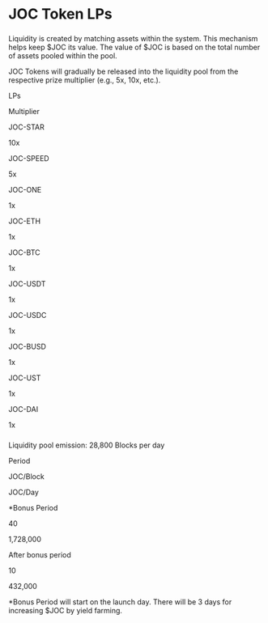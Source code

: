 # JOC Token LPs

### &#x20;<a href="#usdjoc-liquidity-pools" id="usdjoc-liquidity-pools"></a>

Liquidity is created by matching assets within the system. This mechanism helps keep $JOC its value. The value of $JOC is based on the total number of assets pooled within the pool.

JOC Tokens will gradually be released into the liquidity pool from the respective prize multiplier (e.g., 5x, 10x, etc.).

LPs

Multiplier

JOC-STAR

10x

JOC-SPEED

5x

JOC-ONE

1x

JOC-ETH

1x

JOC-BTC

1x

JOC-USDT

1x

JOC-USDC

1x

JOC-BUSD

1x

JOC-UST

1x

JOC-DAI

1x

### &#x20;<a href="#usdjoc-lps-emission-rate" id="usdjoc-lps-emission-rate"></a>

Liquidity pool emission: 28,800 Blocks per day

Period

JOC/Block

JOC/Day

\*Bonus Period

40

1,728,000

After bonus period

10

432,000

\*Bonus Period will start on the launch day. There will be 3 days for increasing $JOC by yield farming.
